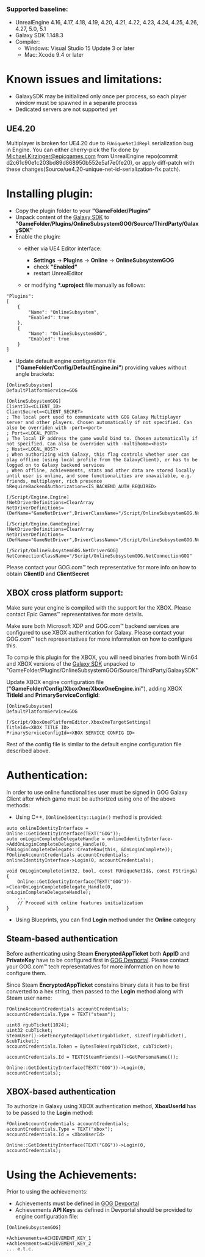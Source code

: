 ### Supported baseline:
- UnrealEngine 4.16, 4.17, 4.18, 4.19, 4.20, 4.21, 4.22, 4.23, 4.24, 4.25, 4.26, 4.27, 5.0, 5.1
- Galaxy SDK 1.148.3
- Compiler:
	- Windows: Visual Studio 15 Update 3 or later
	- Mac: Xcode 9.4 or later

# Known issues and limitations:
- GalaxySDK may be initialized only once per process, so each player window must be spawned in a separate process
- Dedicated servers are not supported yet

## UE4.20
Multiplayer is broken for UE4.20 due to `FUniqueNetIdRepl` serialization bug in Engine.
You can either cherry-pick the fix done by Michael.Kirzinger@epicgames.com from UnrealEngine repo(commit d2c61c90e1c203bd89d868950b552e5af7e0fe20), or apply diff-patch with these changes(Source/ue4.20-unique-net-id-serialization-fix.patch).

# Installing plugin:

- Copy the plugin folder to your **"GameFolder/Plugins"**
- Unpack content of the [Galaxy SDK](https://devportal.gog.com/galaxy/components/sdk "Galaxy SDK") to **"GameFolder/Plugins/OnlineSubsystemGOG/Source/ThirdParty/GalaxySDK"**
- Enable the plugin:
	* either via UE4 Editor interface:
		* **Settings** -> **Plugins** -> **Online** -> **OnlineSubsystemGOG**
		* check **"Enabled"**
		* restart UnrealEditor

	* or modifying **&#42;.uproject** file manually as follows:
```
"Plugins":
[
	{
		"Name": "OnlineSubsystem",
		"Enabled": true
	},
	{
		"Name": "OnlineSubsystemGOG",
		"Enabled": true
	}
]
```
- Update default engine configuration file (**"GameFolder/Config/DefaultEngine.ini"**) providing values without angle brackets:

```
[OnlineSubsystem]
DefaultPlatformService=GOG

[OnlineSubsystemGOG]
ClientID=<CLIENT_ID>
ClientSecret=<CLIENT_SECRET>
; The local port used to communicate with GOG Galaxy Multiplayer server and other players. Chosen automatically if not specified. Can also be overriden with -port=<port>
; Port=<LOCAL_PORT>
; The local IP address the game would bind to. Chosen automatically if not specified. Can also be overriden with -multihome=<host>
; Host=<LOCAL_HOST>
; When authorizing with Galaxy, this flag controls whether user can play offline (using local profile from the GalaxyClient), or has to be logged on to Galaxy backend services
; When offline, achievements, stats and other data are stored locally until user is online, and some functionalities are unavailable, e.g. friends, multiplayer, rich presence
bRequireBackendAuthorization=<IS_BACKEND_AUTH_REQUIRED>

[/Script/Engine.Engine]
!NetDriverDefinitions=ClearArray
NetDriverDefinitions=(DefName="GameNetDriver",DriverClassName="/Script/OnlineSubsystemGOG.NetDriverGOG",DriverClassNameFallback="/Script/OnlineSubsystemUtils.IpNetDriver")

[/Script/Engine.GameEngine]
!NetDriverDefinitions=ClearArray
NetDriverDefinitions=(DefName="GameNetDriver",DriverClassName="/Script/OnlineSubsystemGOG.NetDriverGOG",DriverClassNameFallback="/Script/OnlineSubsystemUtils.IpNetDriver")

[/Script/OnlineSubsystemGOG.NetDriverGOG]
NetConnectionClassName="/Script/OnlineSubsystemGOG.NetConnectionGOG"
```
 Please contact your GOG.com™ tech representative for more info on how to obtain **ClientID** and **ClientSecret**

## XBOX cross platform support:
Make sure your engine is compiled with the support for the XBOX. Please contact Epic Games™ representatives for more details.

Make sure both Microsoft XDP and GOG.com™ backend services are configured to use XBOX authentication for Galaxy. Please contact your GOG.com™ tech representatives for more information on how to configure this.

To compile this plugin for the XBOX, you will need binaries from both Win64 and XBOX versions of the [Galaxy SDK](https://devportal.gog.com/galaxy/components/sdk "Galaxy SDK") unpacked to "GameFolder/Plugins/OnlineSubsystemGOG/Source/ThirdParty/GalaxySDK"

Update XBOX engine configuration file (**"GameFolder/Config/XboxOne/XboxOneEngine.ini"**), adding XBOX **TitleId** and **PrimaryServiceConfigId**:
```
[OnlineSubsystem]
DefaultPlatformService=GOG

[/Script/XboxOnePlatformEditor.XboxOneTargetSettings]
TitleId=<XBOX TITLE ID>
PrimaryServiceConfigId=<XBOX SERVICE CONFIG ID>
```
Rest of the config file is similar to the default engine configuration file described above.

# Authentication:
In order to use online functionalities user must be signed in GOG Galaxy Client after which game must be authorized using one of the above methods:

- Using C++, `IOnlineIdentity::Login()` method is provided:

```
auto onlineIdentityInterface = Online::GetIdentityInterface(TEXT("GOG"));
auto onLoginCompleteDelegateHandle = onlineIdentityInterface->AddOnLoginCompleteDelegate_Handle(0, FOnLoginCompleteDelegate::CreateRaw(this, &OnLoginComplete));
FOnlineAccountCredentials accountCredentials;
onlineIdentityInterface->Login(0, accountCredentials);

void OnLoginComplete(int32, bool, const FUniqueNetId&, const FString&)
{
	Online::GetIdentityInterface(TEXT("GOG"))->ClearOnLoginCompleteDelegate_Handle(0, onLoginCompleteDelegateHandle);
	...
	// Proceed with online features initialization
}
```

- Using Blueprints, you can find **Login** method under the **Online** category

## Steam-based authentication
Before authenticating using Steam **EncryptedAppTicket** both **AppID** and **PrivateKey** have to be configured first in [GOG Devportal](https://devportal.gog.com "GOG Devportal"). Please contact your GOG.com™ tech representatives for more information on how to configure them.

Since Steam **EncryptedAppTicket** constains binary data it has to be first converted to a hex string, then passed to the **Login** method along with Steam user name:

```
FOnlineAccountCredentials accountCredentials;
accountCredentials.Type = TEXT("steam");

uint8 rgubTicket[1024];
uint32 cubTicket;
SteamUser()->GetEncryptedAppTicket(rgubTicket, sizeof(rgubTicket), &cubTicket);
accountCredentials.Token = BytesToHex(rgubTicket, cubTicket);

accountCredentials.Id = TEXT(SteamFriends()->GetPersonaName());

Online::GetIdentityInterface(TEXT("GOG"))->Login(0, accountCredentials);
```

## XBOX-based authentication
To authorize in Galaxy using XBOX authentication method, **XboxUserId** has to be passed to the **Login** method:
```
FOnlineAccountCredentials accountCredentials;
accountCredentials.Type = TEXT("xbox");
accountCredentials.Id = <XboxUserId>

Online::GetIdentityInterface(TEXT("GOG"))->Login(0, accountCredentials);
```

# Using the Achievements:
Prior to using the achievements:
* Achievements must be defined in [GOG Devportal](https://devportal.gog.com/panel/games "GOG Devportal")
* Achievements **API Key**s as defined in Devportal should be provided to engine configuration file:

```
[OnlineSubsystemGOG]

+Achievements=ACHIEVEMENT_KEY_1
+Achievements=ACHIEVEMENT_KEY_2
... e.t.c.
```
